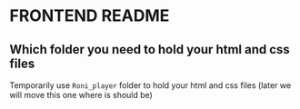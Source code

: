 # FRONTEND README
## Which folder you need to hold your html and css files
Temporarily use `Roni_player` folder to hold your html and css files (later we will move this one where is should be)
